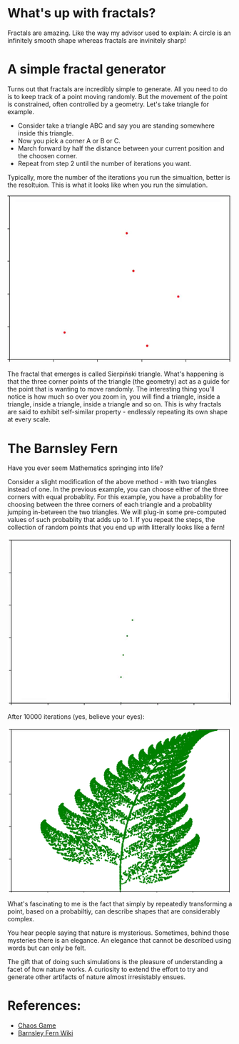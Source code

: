 # What's up with fractals?
Fractals are amazing. Like the way my advisor used to explain: A circle is an </b>infinitely smooth</b> shape whereas fractals are </b>invinitely sharp</b>!

# A simple fractal generator
Turns out that fractals are incredibly simple to generate. All you need to do is to keep track of a point moving randomly. But the movement of the point is constrained, often controlled by a geometry. Let's take triangle for example.

- Consider take a triangle ABC and say you are standing somewhere inside this triangle. 
- Now you pick a corner A or B or C.
- March forward by half the distance between your current position and the choosen corner.
- Repeat from step 2 until the number of iterations you want. 

Typically, more the number of the iterations you run the simualtion, better is the resoltuion. This is what it looks like when you run the simulation.

<img src="GIFs/Triangle.gif">

The fractal that emerges is called Sierpiński triangle. What's happening is that the three corner points of the triangle (the geometry) act as a guide for the point that is wanting to move randomly. The interesting thing you'll notice is how much so over you zoom in, you will find a triangle, inside a triangle, inside a triangle, inside a triangle and so on. This is why fractals are said to exhibit </i>self-similar</i> property - endlessly repeating its own shape at every scale. 

# The Barnsley Fern
Have you ever seem Mathematics springing into life? 

Consider a slight modification of the above method - with two triangles instead of one. In the previous example, you can choose either of the three corners with equal probablity. For this example, you have a probablity for choosing between the three corners of each triangle and a probablity jumping in-between the two triangles. We will plug-in some pre-computed values of such probablity that adds up to 1. If you repeat the steps, the collection of random points that you end up with litterally looks like a fern! 

<img src="GIFs/Barnsley.gif">

After 10000 iterations (yes, believe your eyes):

<img src="GIFs/Barnsley.png">

What's fascinating to me is the fact that simply by repeatedly transforming a point, based on a probabiltiy, can describe shapes that are considerably complex.

You hear people saying that nature is mysterious. Sometimes, behind those mysteries there is an elegance. An elegance that cannot be described using words but can only be felt. 

The gift that of doing such simulations is the pleasure of understanding a facet of how nature works. A curiosity to extend the effort to try and generate other artifacts of nature almost irresistably ensues.

# References:
- [Chaos Game](https://youtu.be/kbKtFN71Lfs)
- [Barnsley Fern Wiki](https://en.wikipedia.org/wiki/Barnsley_fern)
